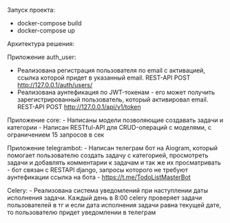 Запуск проекта:
 - docker-compose build
 - docker-compose up

Архитектура решения:

  Приложение auth_user:

  - Реализована регистрация пользователя по email с активацией, ссылка которой придет в указанный email. REST-API POST http://127.0.0.1/auth/users/
  - Реализована аунтефикация по JWT-токенам - его может получить зарегистрированный пользователь, который активировал email. REST-API POST http://127.0.0.1/api/v1/token

  Приложение core:
    - Написаны модели позволяющие создавать задачи и категории
    - Написан RESTful-API для CRUD-операций с моделями, с ограничением 15 запросов в сек

  Приложение telegrambot:
    - Написан телеграм бот на Aiogram, который помогает пользователю создать задачу с категорией, просмотреть задачи и добавлять комментарии к задачам и так же их просматривать
    - бот связан с RESTAPI django, запросы которого не требуют аунтефикации
    ссылка на бота - https://t.me/TodoListMasterBot

  Сelery:
    - Реализована система уведомлений при наступлении даты исполнения задачи. Каждый день в 8:00 celery проверяет задачи пользователей в тг и если дата исполнения задачи равна текущей дате, то пользователю придет уведомлении в телеграм
